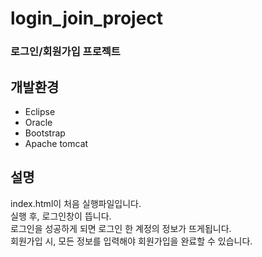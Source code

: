 # login_join_project
### 로그인/회원가입 프로젝트

개발환경
---
* Eclipse
* Oracle
* Bootstrap
* Apache tomcat

설명
---
index.html이 처음 실행파일입니다.<br>
실행 후, 로그인창이 뜹니다.<br>
로그인을 성공하게 되면 로그인 한 계정의 정보가 뜨게됩니다.<br>
회원가입 시, 모든 정보를 입력해야 회원가입을 완료할 수 있습니다.<br>
